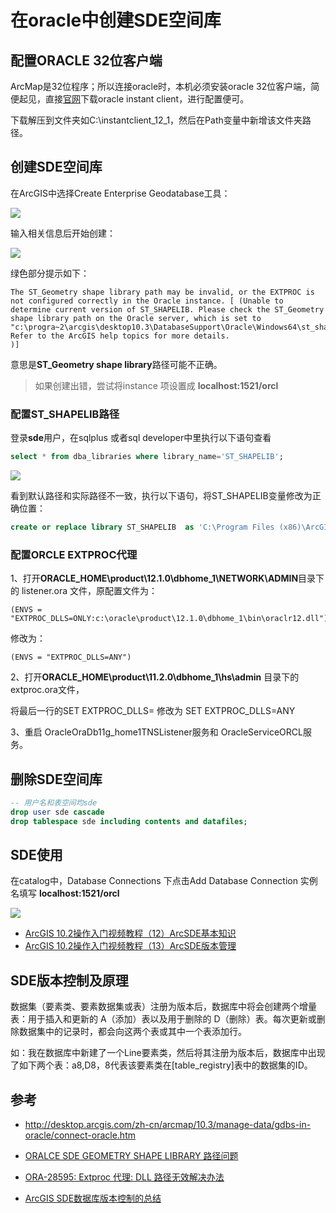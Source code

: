 # 在oracle中创建SDE空间库

## 配置ORACLE 32位客户端

ArcMap是32位程序；所以连接oracle时，本机必须安装oracle 32位客户端，简便起见，直接[官网](https://www.oracle.com/technetwork/cn/database/features/instant-client/index-092699-zhs.html)下载oracle instant client，进行配置便可。

下载解压到文件夹如C:\instantclient_12_1，然后在Path变量中新增该文件夹路径。


## 创建SDE空间库

在ArcGIS中选择Create Enterprise Geodatabase工具：

![](https://mou-ali-oss.oss-cn-hangzhou.aliyuncs.com/hexo/20190226142549.png)

输入相关信息后开始创建：

![](https://mou-ali-oss.oss-cn-hangzhou.aliyuncs.com/hexo/20190226143229.png)

绿色部分提示如下：

```
The ST_Geometry shape library path may be invalid, or the EXTPROC is not configured correctly in the Oracle instance. [ (Unable to determine current version of ST_SHAPELIB. Please check the ST_Geometry shape library path on the Oracle server, which is set to "c:\progra~2\arcgis\desktop10.3\DatabaseSupport\Oracle\Windows64\st_shapelib.dll". Refer to the ArcGIS help topics for more details.
)]
```

意思是**ST_Geometry shape library**路径可能不正确。

> 如果创建出错，尝试将instance 项设置成 **localhost:1521/orcl**

### 配置ST_SHAPELIB路径

登录**sde**用户，在sqlplus 或者sql developer中里执行以下语句查看

```sql
select * from dba_libraries where library_name='ST_SHAPELIB';  
```

![](https://mou-ali-oss.oss-cn-hangzhou.aliyuncs.com/hexo/20190226144410.png)

看到默认路径和实际路径不一致，执行以下语句，将ST_SHAPELIB变量修改为正确位置：

```sql
create or replace library ST_SHAPELIB  as 'C:\Program Files (x86)\ArcGIS\Desktop10.3\DatabaseSupport\Oracle\Windows64\st_shapelib.dll';  
```

### 配置ORCLE EXTPROC代理

1、打开**ORACLE_HOME\product\12.1.0\dbhome_1\NETWORK\ADMIN**目录下的 listener.ora 文件，原配置文件为：

```
(ENVS = "EXTPROC_DLLS=ONLY:c:\oracle\product\12.1.0\dbhome_1\bin\oraclr12.dll")
```
修改为：

```
(ENVS = "EXTPROC_DLLS=ANY")
```

2、打开**ORACLE_HOME\product\11.2.0\dbhome_1\hs\admin** 目录下的 extproc.ora文件，

将最后一行的SET EXTPROC_DLLS=  修改为 SET EXTPROC_DLLS=ANY

3、重启 OracleOraDb11g_home1TNSListener服务和  OracleServiceORCL服务。

## 删除SDE空间库

```sql
-- 用户名和表空间均sde
drop user sde cascade
drop tablespace sde including contents and datafiles;
```

## SDE使用

在catalog中，Database Connections 下点击Add Database Connection
实例名填写 **localhost:1521/orcl**

![](https://mou-ali-oss.oss-cn-hangzhou.aliyuncs.com/hexo/20190228094152.png)

- [ArcGIS 10.2操作入门视频教程（12）ArcSDE基本知识](https://malagis.com/arcgis-10-2-operate-video-12.html)
- [ArcGIS 10.2操作入门视频教程（13）ArcSDE版本管理](https://malagis.com/arcgis-10-2-operate-video-13.html)

## SDE版本控制及原理

数据集（要素类、要素数据集或表）注册为版本后，数据库中将会创建两个增量表：用于插入和更新的 A（添加）表以及用于删除的 D（删除）表。每次更新或删除数据集中的记录时，都会向这两个表或其中一个表添加行。

如：我在数据库中新建了一个Line要素类，然后将其注册为版本后，数据库中出现了如下两个表：a8,D8，8代表该要素类在[table_registry]表中的数据集的ID。



## 参考

- http://desktop.arcgis.com/zh-cn/arcmap/10.3/manage-data/gdbs-in-oracle/connect-oracle.htm

- [ORALCE SDE GEOMETRY SHAPE LIBRARY 路径问题](https://blog.csdn.net/kone0611/article/details/78503384) 

- [ORA-28595: Extproc 代理: DLL 路径无效解决办法](https://www.cnblogs.com/wmm15738807386/p/6722994.html)

- [ArcGIS SDE数据库版本控制的总结](https://blog.csdn.net/kone0611/article/details/50259599)

